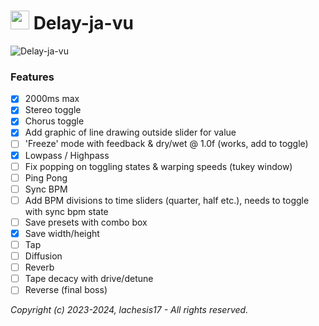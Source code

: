# <img src="https://github.com/lachesis17/Delay-Plugin/assets/78860436/62340ccf-bfd4-40f3-a45f-291f1f91831e" width="30"> Delay-ja-vu

![Delay-ja-vu](https://github.com/lachesis17/Delay-Plugin/assets/78860436/feebd6af-abe9-4265-bd73-a00dc3d752f5)

### Features

- [x] 2000ms max
- [x] Stereo toggle
- [x] Chorus toggle
- [x] Add graphic of line drawing outside slider for value
- [ ] 'Freeze' mode with feedback & dry/wet @ 1.0f (works, add to toggle)
- [x] Lowpass / Highpass
- [ ] Fix popping on toggling states & warping speeds (tukey window)
- [ ] Ping Pong
- [ ] Sync BPM
- [ ] Add BPM divisions to time sliders (quarter, half etc.), needs to toggle with sync bpm state
- [ ] Save presets with combo box
- [x] Save width/height
- [ ] Tap
- [ ] Diffusion
- [ ] Reverb
- [ ] Tape decacy with drive/detune
- [ ] Reverse (final boss)

_Copyright (c) 2023-2024, lachesis17 - All rights reserved._
